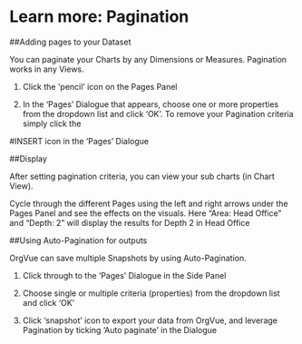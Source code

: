 # Learn more: Pagination

##Adding pages to your Dataset

You can paginate your Charts by any Dimensions or Measures. Pagination works in any Views.

1. Click the 'pencil’ icon on the Pages Panel

2. In the ‘Pages’ Dialogue that appears, choose one or more properties from the dropdown list and click ‘OK’. To remove your Pagination criteria simply click the 

#INSERT
icon in the ‘Pages’ Dialogue

##Display

After setting pagination criteria, you can view your sub charts (in Chart View).

Cycle through the different Pages using the left and right arrows under the Pages Panel and see the effects on the visuals. Here “Area: Head Office” and “Depth: 2” will display the results for Depth 2 in Head Office

##Using Auto-Pagination for outputs

OrgVue can save multiple Snapshots by using Auto-Pagination.

1. Click through to the ‘Pages’ Dialogue in the Side Panel

2. Choose single or multiple criteria (properties) from the dropdown list and click ‘OK’
3. Click ‘snapshot’ icon to export your data from OrgVue, and leverage Pagination by ticking ‘Auto paginate’ in the Dialogue
















